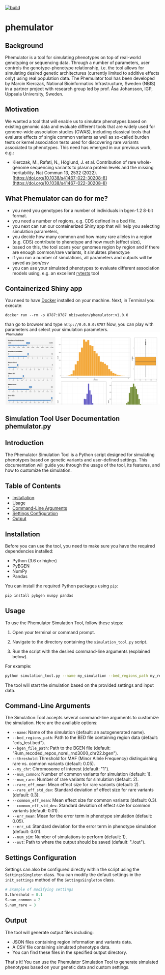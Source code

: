 [![build](https://github.com/NBISweden/phemulator/actions/workflows/main.yml/badge.svg)](https://github.com/NBISweden/phemulator/actions/workflows/main.yml)

# phemulator

## Background
Phemulator is a tool for simulating phenotypes on top of real-world genotyping or sequencing data.
Through a number of parameters, user controls the genotype-phenotype relationship, i.e. the tool allows for simulating desired
genetic architectures (currently limited to additive effects only) using real population data. 
The Phemulator tool has been developed by Marcin Kierczak, National Bioinformatics Infrastructure, Sweden (NBIS) in a 
partner project with research group led by prof. Åsa Johansson, IGP, Uppsala University, Sweden.

## Motivation
We wanted a tool that will enable us to simulate phenotypes based on existing genomic data and evaluate different tools that are widely
used for genome-wide association studies (GWAS), including classical tools that evaluate effects of single common variants as well as so-called
burden tests or kernel association tests used for discovering rare variants associated to phenotypes. This need has emerged in our previous 
work, e.g.:

* Kierczak, M., Rafati, N., Höglund, J. et al. Contribution of rare whole-genome sequencing variants to plasma protein levels and the missing heritability. Nat Commun 13, 2532 (2022). [https://doi.org/10.1038/s41467-022-30208-8](https://doi.org/10.1038/s41467-022-30208-8)

## What Phemulator can do for me?
* you need you genotypes for a number of individuals in bgen-1.2 8-bit format.
* you need a number of regions, e.g. CDS defined in a bed file.
* you next can run our conteinerized Shiny app that will help you selecting simulation parameters,
* you decide how many common and how many rare alleles in a region (e.g. CDS) contribute to phenotype and how much (effect size),
* based on this, the tool scans your genomes region by region and if there are enough common/rare variants, it simulates phenotype
* if you run a number of simulations, all parameters and outputs will be saved as json/csv
* you can use your simulated phenotypes to evaluate different association models using, e.g. an excellent [rvtests](http://zhanxw.github.io/rvtests/#input-files) tool


## Containerized Shiny app

You need to have [Docker](https://docker.com) installed on your machine. Next, in Terminal you execute: 
```
docker run --rm -p 8787:8787 nbisweden/phemulator:v1.0.0
```

than go to browser and type `http://0.0.0.0:8787` 
Now, you can play with parameters and select your simulation parameters.
<img src="assets/phemulator.png">

## Simulation Tool User Documentation phemulator.py

## Introduction

The Phemulator Simulation Tool is a Python script designed for simulating phenotypes based on genetic variants and user-defined settings. This documentation will guide you through the usage of the tool, its features, and how to customize the simulation.

## Table of Contents

- [Installation](#installation)
- [Usage](#usage)
- [Command-Line Arguments](#command-line-arguments)
- [Settings Configuration](#settings-configuration)
- [Output](#output)

## Installation <a name="installation"></a>

Before you can use the tool, you need to make sure you have the required dependencies installed:

- Python (3.6 or higher)
- PyBGEN
- NumPy
- Pandas

You can install the required Python packages using `pip`:

```bash
pip install pybgen numpy pandas
```

## Usage <a name="usage"></a>

To use the Phemulator Simulation Tool, follow these steps:

1. Open your terminal or command prompt.

2. Navigate to the directory containing the `simulation_tool.py` script.

3. Run the script with the desired command-line arguments (explained below).

For example:

```bash
python simulation_tool.py --name my_simulation --bed_regions_path my_regions.bed --bgen_file_path my_data.bgen
```

The tool will start the simulation based on the provided settings and input data.

## Command-Line Arguments <a name="command-line-arguments"></a>

The Simulation Tool accepts several command-line arguments to customize the simulation. Here are the available options:

- `--name`: Name of the simulation (default: an autogenerated name).
- `--bed_regions_path`: Path to the BED file containing region data (default: "cds_test.bed").
- `--bgen_file_path`: Path to the BGEN file (default: "Rum_recoded_repos_norel_rnd3000_chr22.bgen").
- `--threshold`: Threshold for MAF (Minor Allele Frequency) distinguishing rare vs. common variants (default: 0.05).
- `--my_chr`: Chromosome of interest (default: "1").
- `--num_common`: Number of common variants for simulation (default: 1).
- `--num_rare`: Number of rare variants for simulation (default: 2).
- `--rare_eff_mean`: Mean effect size for rare variants (default: 2).
- `--rare_eff_std_dev`: Standard deviation of effect size for rare variants (default: 0.3).
- `--common_eff_mean`: Mean effect size for common variants (default: 0.3).
- `--common_eff_std_dev`: Standard deviation of effect size for common variants (default: 0.01).
- `--err_mean`: Mean for the error term in phenotype simulation (default: 0.05).
- `--err_sd`: Standard deviation for the error term in phenotype simulation (default: 0.01).
- `--num_sim`: Number of simulations to perform (default: 1).
- `--out`: Path to where the output should be saved (default: "./out").

## Settings Configuration <a name="settings-configuration"></a>

Settings can also be configured directly within the script using the `SettingsSingleton` class. You can modify the default settings in the `init_settings` method of the `SettingsSingleton` class.

```python
# Example of modifying settings
S.threshold = 0.1
S.num_common = 2
S.num_rare = 3
```

## Output <a name="output"></a>

The tool will generate output files including:

- JSON files containing region information and variants data.
- A CSV file containing simulated phenotype data.
- You can find these files in the specified output directory.

That's it! You can use the Phemulator Simulation Tool to generate simulated phenotypes based on your genetic data and custom settings.
